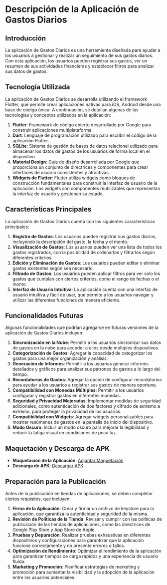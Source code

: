 # Descripción de la Aplicación de Gastos Diarios

## Introducción

La aplicación de Gastos Diarios es una herramienta diseñada para ayudar a los usuarios a gestionar y realizar un seguimiento de sus gastos diarios. Con esta aplicación, los usuarios pueden registrar sus gastos, ver un resumen de sus actividades financieras y establecer filtros para analizar sus datos de gastos.

## Tecnología Utilizada

La aplicación de Gastos Diarios se desarrolla utilizando el framework Flutter, que permite crear aplicaciones nativas para iOS, Android desde una base de código única. A continuación, se detallan algunas de las tecnologías y conceptos utilizados en la aplicación:

1. **Flutter**: Framework de código abierto desarrollado por Google para construir aplicaciones multiplataforma.
2. **Dart**: Lenguaje de programación utilizado para escribir el código de la aplicación Flutter.
3. **SQLite**: Sistema de gestión de bases de datos relacional utilizado para almacenar los datos de gastos de los usuarios de forma local en el dispositivo.
4. **Material Design**: Guía de diseño desarrollada por Google que proporciona un conjunto de directrices y componentes para crear interfaces de usuario consistentes y atractivas.
5. **Widgets de Flutter**: Flutter utiliza widgets como bloques de construcción fundamentales para construir la interfaz de usuario de la aplicación. Los widgets son componentes reutilizables que representan la interfaz de usuario y gestionan su estado.

## Características Principales

La aplicación de Gastos Diarios cuenta con las siguientes características principales:

1. **Registro de Gastos**: Los usuarios pueden registrar sus gastos diarios, incluyendo la descripción del gasto, la fecha y el monto.
2. **Visualización de Gastos**: Los usuarios pueden ver una lista de todos los gastos registrados, con la posibilidad de ordenarlos y filtrarlos según diferentes criterios.
3. **Edición y Eliminación de Gastos**: Los usuarios pueden editar o eliminar gastos existentes según sea necesario.
4. **Filtrado de Gastos**: Los usuarios pueden aplicar filtros para ver solo los gastos que cumplan con ciertos criterios, como el rango de fechas o el monto.
5. **Interfaz de Usuario Intuitiva**: La aplicación cuenta con una interfaz de usuario intuitiva y fácil de usar, que permite a los usuarios navegar y utilizar las diferentes funciones de manera eficiente.


## Funcionalidades Futuras

Algunas funcionalidades que podrían agregarse en futuras versiones de la aplicación de Gastos Diarios incluyen:

1. **Sincronización en la Nube**: Permitir a los usuarios sincronizar sus datos de gastos en la nube para acceder a ellos desde múltiples dispositivos.
2. **Categorización de Gastos**: Agregar la capacidad de categorizar los gastos para una mejor organización y análisis.
3. **Generación de Informes**: Permitir a los usuarios generar informes detallados y gráficos para analizar sus patrones de gastos a lo largo del tiempo.
4. **Recordatorios de Gastos**: Agregar la opción de configurar recordatorios para ayudar a los usuarios a registrar sus gastos de manera oportuna.
5. **Compatibilidad con Monedas Múltiples**: Permitir a los usuarios configurar y registrar gastos en diferentes monedas.
6. **Seguridad y Privacidad Mejoradas**: Implementar medidas de seguridad adicionales, como autenticación de dos factores y cifrado de extremo a extremo, para proteger la privacidad de los usuarios.
7. **Compatibilidad con Widgets**: Agregar widgets personalizables para mostrar resúmenes de gastos en la pantalla de inicio del dispositivo.
8. **Modo Oscuro**: Incluir un modo oscuro para mejorar la legibilidad y reducir la fatiga visual en condiciones de poca luz.

## Maquetación y Descarga de APK

- **Maquetación de la Aplicación**: [Adjuntar Maquetación](https://www.figma.com/file/v6bVtRzXZUlenLbvxB0URa/Untitled?type=design&node-id=0%3A1&mode=design&t=iNNaJM9RmVlyoB6n-1)
- **Descarga de APK**: [Descargar APK](link_apk)

## Preparación para la Publicación

Antes de la publicación en tiendas de aplicaciones, se deben completar ciertos requisitos, que incluyen:

1. **Firma de la Aplicación**: Crear y firmar un archivo de keystore para la aplicación, que garantiza la autenticidad y seguridad de la misma.
2. **Revisión de Políticas de la Tienda**: Revisar y cumplir con las políticas de publicación de las tiendas de aplicaciones, como las directrices de Google Play Store y App Store de Apple.
3. **Pruebas y Depuración**: Realizar pruebas exhaustivas en diferentes dispositivos y configuraciones para garantizar que la aplicación funcione correctamente y no presente errores o fallos.
4. **Optimización de Rendimiento**: Optimizar el rendimiento de la aplicación para garantizar tiempos de carga rápidos y una experiencia de usuario fluida.
5. **Marketing y Promoción**: Planificar estrategias de marketing y promoción para aumentar la visibilidad y la adopción de la aplicación entre los usuarios potenciales.